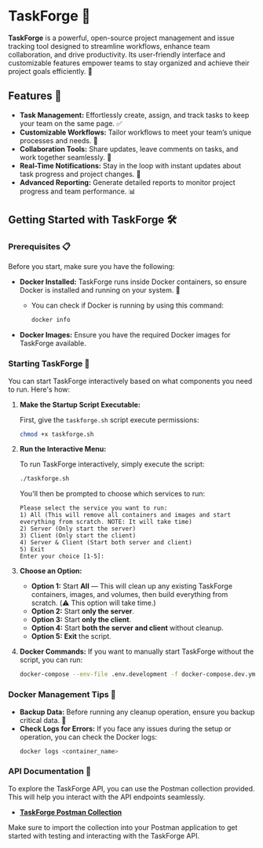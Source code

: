 # TaskForge 🚀

**TaskForge** is a powerful, open-source project management and issue tracking tool designed to streamline workflows, enhance team collaboration, and drive productivity. Its user-friendly interface and customizable features empower teams to stay organized and achieve their project goals efficiently. 🎯

## Features 🌟

- **Task Management:** Effortlessly create, assign, and track tasks to keep your team on the same page. ✅
- **Customizable Workflows:** Tailor workflows to meet your team’s unique processes and needs. 🔧
- **Collaboration Tools:** Share updates, leave comments on tasks, and work together seamlessly. 🤝
- **Real-Time Notifications:** Stay in the loop with instant updates about task progress and project changes. 🔔
- **Advanced Reporting:** Generate detailed reports to monitor project progress and team performance. 📊

## Getting Started with TaskForge 🛠️

### Prerequisites 📋

Before you start, make sure you have the following:

- **Docker Installed:** TaskForge runs inside Docker containers, so ensure Docker is installed and running on your system. 🐳
  - You can check if Docker is running by using this command:
    ```bash
    docker info
    ```

- **Docker Images:** Ensure you have the required Docker images for TaskForge available.

### Starting TaskForge 🚦

You can start TaskForge interactively based on what components you need to run. Here's how:

1. **Make the Startup Script Executable:**

   First, give the `taskforge.sh` script execute permissions:

   ```bash
   chmod +x taskforge.sh
   ```

2. **Run the Interactive Menu:**

   To run TaskForge interactively, simply execute the script:

   ```bash
   ./taskforge.sh
   ```

   You'll then be prompted to choose which services to run:

   ```text
   Please select the service you want to run:
   1) All (This will remove all containers and images and start everything from scratch. NOTE: It will take time)
   2) Server (Only start the server)
   3) Client (Only start the client)
   4) Server & Client (Start both server and client)
   5) Exit
   Enter your choice [1-5]:
   ```

3. **Choose an Option:**

   - **Option 1:** Start **All** — This will clean up any existing TaskForge containers, images, and volumes, then build everything from scratch. (⚠️ This option will take time.)
   - **Option 2:** Start **only the server**.
   - **Option 3:** Start **only the client**.
   - **Option 4:** Start **both the server and client** without cleanup.
   - **Option 5:** **Exit** the script.

4. **Docker Commands:** If you want to manually start TaskForge without the script, you can run:
   ```bash
   docker-compose --env-file .env.development -f docker-compose.dev.yml up --build
   ```

### Docker Management Tips 📝

- **Backup Data:** Before running any cleanup operation, ensure you backup critical data. 💾
- **Check Logs for Errors:** If you face any issues during the setup or operation, you can check the Docker logs:
  ```bash
  docker logs <container_name>
  ```

### API Documentation 📄

To explore the TaskForge API, you can use the Postman collection provided. This will help you interact with the API endpoints seamlessly.

- **[TaskForge Postman Collection](https://documenter.getpostman.com/view/26372308/2sAXxMftGK)**

Make sure to import the collection into your Postman application to get started with testing and interacting with the TaskForge API.




